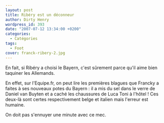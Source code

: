 ```yaml
---
layout: post
title: Ribéry est un déconneur
author: Dirty Henry
wordpress_id: 393
date: "2007-07-12 13:34:00 +0200"
categories:
  - Catégories
tags:
  - Foot
cover: franck-ribery-2.jpg
---
```


En fait, si Ribéry a choisi le Bayern, c'est sûrement parce qu'il aime bien
taquiner les Allemands.

En effet, sur l'Equipe.fr, on peut lire les premières blagues que Francky a
faites à ses nouveaux potes du Bayern : il a mis du sel dans le verre de Daniel
van Buyten et a caché les chaussures de Luca Toni à l'hôtel ! Ces deux-là sont
certes respectivement belge et italien mais l'erreur est humaine.

On doit pas s'ennuyer une minute avec ce mec.

